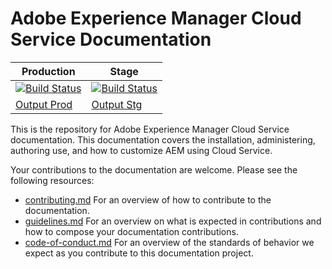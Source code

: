 # Adobe Experience Manager Cloud Service Documentation

| Production | Stage |
|---|---|
| [![Build Status](https://docs.ci.corp.adobe.com/job/experience-manager-cloud-service.en_production/badge/icon)](https://docs.ci.corp.adobe.com/job/experience-manager-cloud-service.en_production/lastBuild) | [![Build Status](https://docs.ci.corp.adobe.com/job/experience-manager-cloud-service.en_stage/badge/icon)](https://docs.ci.corp.adobe.com/job/experience-manager-cloud-service.en_stage/lastBuild) |
|[Output Prod](https://docs.adobe.com/content/help/en/experience-manager-cloud-service/landing/home.html)|[Output Stg](https://docs-stg.corp.adobe.com/content/help/en/experience-manager-cloud-service/landing/home.html)|

This is the repository for Adobe Experience Manager Cloud Service documentation. This documentation covers the installation, administering, authoring use, and how to customize AEM using Cloud Service.

Your contributions to the documentation are welcome. Please see the following resources:

* [contributing.md](contributing.md) For an overview of how to contribute to the documentation.
* [guidelines.md](guidelines.md) For an overview on what is expected in contributions and how to compose your documentation contributions.
* [code-of-conduct.md](code-of-conduct.md) For an overview of the standards of behavior we expect as you contribute to this documentation project.
